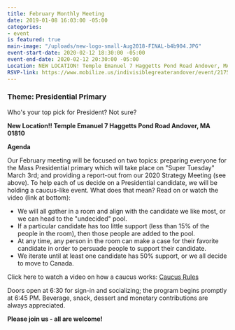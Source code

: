 ```yaml
---
title: February Monthly Meeting
date: 2019-01-08 16:03:00 -05:00
categories:
- event
is featured: true
main-image: "/uploads/new-logo-small-Aug2018-FINAL-b4b904.JPG"
event-start-date: 2020-02-12 18:30:00 -05:00
event-end-date: 2020-02-12 20:30:00 -05:00
Location: NEW LOCATION! Temple Emanuel 7 Haggetts Pond Road Andover, MA 01810
RSVP-link: https://www.mobilize.us/indivisiblegreaterandover/event/217512/?referring_vol=35882&rname=David&share_context=event-detail-page-modal&share_medium=copy_link
---
```


### Theme: Presidential Primary
Who's your top pick for President? Not sure? 

**New Location!! Temple Emanuel 7 Haggetts Pond Road Andover, MA 01810**

**Agenda**

Our February meeting will be focused on two topics: preparing everyone for the Mass Presidential primary which will take place on "Super Tuesday" March 3rd; and providing a report-out from our 2020 Strategy Meeting (see above). To help each of us decide on a Presidential candidate, we will be holding a caucus-like event. What does that mean? Read on or watch the video (link at bottom):
 
 - We will all gather in a room and align with the candidate we like most, or we can head to the "undecided" pool.
 - If a particular candidate has too little support (less than 15% of the people in the room), then those people are added to the pool.
 - At any time, any person in the room can make a case for their favorite candidate in order to persuade people to support their candidate.
 - We iterate until at least one candidate has 50% support, or we all decide to move to Canada. 

Click here to watch a video on how a caucus works: [Caucus Rules](https://www.youtube.com/watch?v=tQBtht_-vAQ)

Doors open at 6:30 for sign-in and socializing; the program begins promptly at 6:45 PM. Beverage, snack, dessert and monetary contributions are always appreciated.  

**Please join us - all are welcome!**
